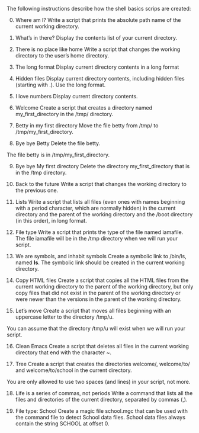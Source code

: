 The following instructions describe how the shell basics scrips are created:

0. Where am I?
Write a script that prints the absolute path name of the current working directory.

1. What’s in there?
Display the contents list of your current directory.

2. There is no place like home
Write a script that changes the working directory to the user’s home directory.

3. The long format
Display current directory contents in a long format

4. Hidden files
Display current directory contents, including hidden files (starting with .). Use the long format.

5. I love numbers
Display current directory contents.

6. Welcome
Create a script that creates a directory named my_first_directory in the /tmp/ directory.

7. Betty in my first directory
Move the file betty from /tmp/ to /tmp/my_first_directory.

8. Bye bye Betty
Delete the file betty.

The file betty is in /tmp/my_first_directory.

9. Bye bye My first directory
Delete the directory my_first_directory that is in the /tmp directory.


10. Back to the future
Write a script that changes the working directory to the previous one.

11. Lists
Write a script that lists all files (even ones with names beginning with a period character, which are normally hidden) in the current directory and the parent of the working directory and the /boot directory (in this order), in long format.

12. File type
Write a script that prints the type of the file named iamafile. The file iamafile will be in the /tmp directory when we will run your script.

13. We are symbols, and inhabit symbols
Create a symbolic link to /bin/ls, named __ls__. The symbolic link should be created in the current working directory.

14. Copy HTML files
Create a script that copies all the HTML files from the current working directory to the parent of the working directory, but only copy files that did not exist in the parent of the working directory or were newer than the versions in the parent of the working directory.

15. Let’s move
Create a script that moves all files beginning with an uppercase letter to the directory /tmp/u.

You can assume that the directory /tmp/u will exist when we will run your script.

16. Clean Emacs
Create a script that deletes all files in the current working directory that end with the character ~.

17. Tree
Create a script that creates the directories welcome/, welcome/to/ and welcome/to/school in the current directory.

You are only allowed to use two spaces (and lines) in your script, not more.

18. Life is a series of commas, not periods
Write a command that lists all the files and directories of the current directory, separated by commas (,).

19. File type: School
Create a magic file school.mgc that can be used with the command file to detect School data files. School data files always contain the string SCHOOL at offset 0.
